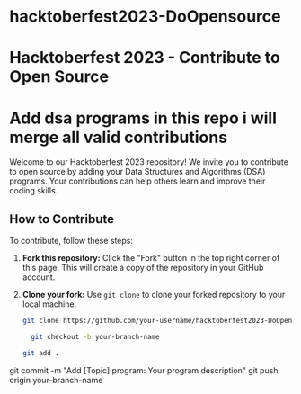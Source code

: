 # hacktoberfest2023-DoOpensource
# Hacktoberfest 2023 - Contribute to Open Source

# Add dsa programs in this repo i will merge all valid contributions 

Welcome to our Hacktoberfest 2023 repository! We invite you to contribute to open source by adding your Data Structures and Algorithms (DSA) programs. Your contributions can help others learn and improve their coding skills.

## How to Contribute

To contribute, follow these steps:

1. **Fork this repository:** Click the "Fork" button in the top right corner of this page. This will create a copy of the repository in your GitHub account.

2. **Clone your fork:** Use `git clone` to clone your forked repository to your local machine.

   ```bash
   git clone https://github.com/your-username/hacktoberfest2023-DoOpensource.git

     git checkout -b your-branch-name

   git add .
git commit -m "Add [Topic] program: Your program description"
git push origin your-branch-name



